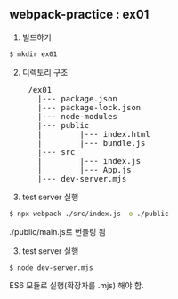 ## webpack-practice : ex01
1. 빌드하기
```bash
$ mkdir ex01
```

2. 디렉토리 구조
<pre>
    /ex01
      |--- package.json
      |--- package-lock.json
      |--- node-modules
      |--- public
      |        |--- index.html
      |        |--- bundle.js
      |--- src
      |        |--- index.js
      |        |--- App.js
      |--- dev-server.mjs
</pre>

3. test server 실행
```bash
$ npx webpack ./src/index.js -o ./public
```
./public/main.js로 번들링 됨

3. test server 실행
```bash
$ node dev-server.mjs
```
ES6 모듈로 실행(확장자를 .mjs) 해야 함.